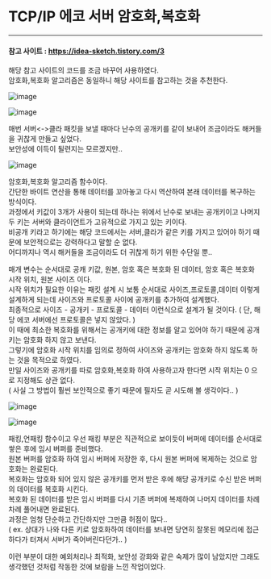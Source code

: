 # TCP/IP 에코 서버 암호화,복호화
----------------------------------------------------  
#### 참고 사이트 : https://idea-sketch.tistory.com/3  
해당 참고 사이트의 코드를 조금 바꾸어 사용하였다.  
암호화,복호화 알고리즘은 동일하니 해당 사이트를 참고하는 것을 추천한다.  
  
![image](https://user-images.githubusercontent.com/63215359/114308334-7047a600-9b1e-11eb-8fff-093b14f4bb0b.png)  
  
![image](https://user-images.githubusercontent.com/63215359/114308551-55c1fc80-9b1f-11eb-9b0b-3b99df22c358.png)  
  
매번 서버<->클라 패킷을 보낼 때마다 난수의 공개키를 같이 보내어 조금이라도 해커들을 귀찮게 만들고 싶었다.  
보안성에 이득이 될련지는 모르겠지만..  
  
![image](https://user-images.githubusercontent.com/63215359/114308775-e8629b80-9b1f-11eb-80d7-9e0c9c7c4651.png)  
  
암호화,복호화 알고리즘 함수이다.  
간단한 바이트 연산을 통해 데이터를 꼬아놓고 다시 역산하여 본래 데이터를 복구하는 방식이다.  
과정에서 키값이 3개가 사용이 되는데 하나는 위에서 난수로 보내는 공개키이고 나머지 두 키는 서버와 클라이언트가 고유적으로 가지고 있는 키이다.  
비공개 키라고 하기에는 해당 코드에서는 서버,클라가 같은 키를 가지고 있어야 하기 때문에 보안적으로는 강력하다고 말할 순 없다.  
어디까지나 역시 해커들을 조금이라도 더 귀찮게 하기 위한 수단일 뿐..  
  
매개 변수는 순서대로 공캐 키값, 원본, 암호 혹은 복호화 된 데이터, 암호 혹은 복호화 시작 위치, 원본 사이즈 이다.  
시작 위치가 필요한 이유는 패킷 설계 시 보통 순서대로 사이즈,프로토콜,데이터 이렇게 설계하게 되는데 사이즈와 프로토콜 사이에 공개키를 추가하여 설계했다.  
최종적으로 사이즈 - 공개키 - 프로토콜 - 데이터 이런식으로 설계가 될 것이다. ( 단, 해당 에코 서버에선 프로토콜은 넣지 않았다. )  
이 때에 최소한 복호화를 위해서는 공개키에 대한 정보를 알고 있어야 하기 때문에 공개키는 암호화 하지 않고 보낸다.  
그렇기에 암호화 시작 위치를 임의로 정하여 사이즈와 공개키는 암호화 하지 않도록 하는 것을 목적으로 하였다.  
만일 사이즈와 공개키를 따로 암호화,복호화 하여 사용하고자 한다면 시작 위치는 0 으로 지정해도 상관 없다.  
( 사실 그 방법이 훨씬 보안적으로 좋기 때문에 필자도 곧 시도해 볼 생각이다.. )  
  
![image](https://user-images.githubusercontent.com/63215359/114309083-e9e09380-9b20-11eb-9496-e41802e92100.png)  
  
![image](https://user-images.githubusercontent.com/63215359/114309097-fd8bfa00-9b20-11eb-9396-2cb8fcfd8f4e.png)  
  
패킹,언패킹 함수이고 우선 패킹 부분은 직관적으로 보이듯이 버퍼에 데이터를 순서대로 쌓은 후에 임시 버퍼를 준비했다.  
원본 버퍼를 암호화 하여 임시 버퍼에 저장한 후, 다시 원본 버퍼에 복제하는 것으로 암호화는 완료된다.  
복호화는 암호화 되어 있지 않은 공개키를 먼저 받은 후에 해당 공개키로 수신 받은 버퍼의 데이터를 복호화 시킨다.  
복호화 된 데이터를 받은 임시 버퍼를 다시 기존 버퍼에 복제하여 나머지 데이터를 차례차례 풀어내면 완료된다.  
과정은 엄청 단순하고 간단하지만 그만큼 허점이 많다..  
( ex. 상대가 나와 다른 키로 암호화하여 데이터를 보내면 당연히 잘못된 메모리에 접근 하다가 터져서 서버가 죽어버린다던가.. )  
  
이런 부분이 대한 예외처리나 최적화, 보안성 강화와 같은 숙제가 많이 남았지만 그래도 생각했던 것처럼 작동한 것에 보람을 느낀 작업이었다.  
